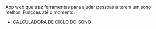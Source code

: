 App web que traz ferramentas para ajudar pessoas a terem um sono melhor:
Funções até o momento: 
- CALCULADORA DE CICLO DO SONO
